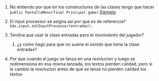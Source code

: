 1. No entiendo por que en los constructures de las clases tengo que hacer 	
```public PantallaMenu(final Principal game)``` [Ejemplo](https://github.com/Momosan09/Herreria_Enana/blob/main/core/src/com/mygdx/pantallas/PantallaMenu.java)

2. El input processor se asigna asi por que es de referencia?
```Gdx.input.setInputProcessor(entradas);```

3. Tendria que usar la clase entradas para el movimiento del jugador?
    1. ¿y como hago para que no suene el sonido que tiene la clase entradas?

4. Por que cuando el juego se lanza en una resolucion y luego se redimensiona en esa misma lanzada, los textos pierden calidad, pero si le cambio la resolucion antes de que se lanze no pierden calidad los textos
